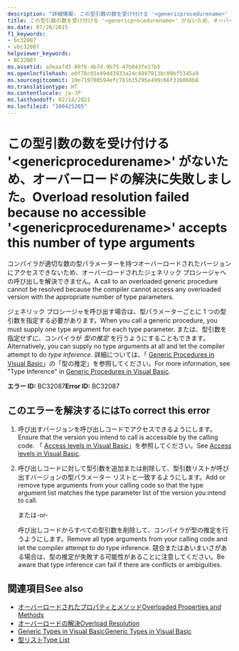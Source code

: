 ```yaml
---
description: "詳細情報: この型引数の数を受け付ける '<genericprocedurename>' がないため、オーバーロードの解決に失敗しました"
title: この型引数の数を受け付ける '<genericprocedurename>' がないため、オーバーロードの解決に失敗しました。
ms.date: 07/20/2015
f1_keywords:
- bc32087
- vbc32087
helpviewer_keywords:
- BC32087
ms.assetid: a3eaafd3-80f6-4b7d-9b75-47b043fe17b5
ms.openlocfilehash: e0f78c01e49dd3933a24c4897913bc09bf5345a9
ms.sourcegitcommit: 10e719780594efc781b15295e499c66f316068b8
ms.translationtype: HT
ms.contentlocale: ja-JP
ms.lasthandoff: 02/14/2021
ms.locfileid: "100425205"
---
```

# <a name="overload-resolution-failed-because-no-accessible-genericprocedurename-accepts-this-number-of-type-arguments"></a><span data-ttu-id="623f6-103">この型引数の数を受け付ける '\<genericprocedurename>' がないため、オーバーロードの解決に失敗しました。</span><span class="sxs-lookup"><span data-stu-id="623f6-103">Overload resolution failed because no accessible '\<genericprocedurename>' accepts this number of type arguments</span></span>

<span data-ttu-id="623f6-104">コンパイラが適切な数の型パラメーターを持つオーバーロードされたバージョンにアクセスできないため、オーバーロードされたジェネリック プロシージャへの呼び出しを解決できません。</span><span class="sxs-lookup"><span data-stu-id="623f6-104">A call to an overloaded generic procedure cannot be resolved because the compiler cannot access any overloaded version with the appropriate number of type parameters.</span></span>  
  
 <span data-ttu-id="623f6-105">ジェネリック プロシージャを呼び出す場合は、型パラメーターごとに 1 つの型引数を指定する必要があります。</span><span class="sxs-lookup"><span data-stu-id="623f6-105">When you call a generic procedure, you must supply one type argument for each type parameter.</span></span> <span data-ttu-id="623f6-106">または、型引数を指定せずに、コンパイラが *型の推定* を行うようにすることもできます。</span><span class="sxs-lookup"><span data-stu-id="623f6-106">Alternatively, you can supply no type arguments at all and let the compiler attempt to do *type inference*.</span></span> <span data-ttu-id="623f6-107">詳細については、「 [Generic Procedures in Visual Basic](../programming-guide/language-features/data-types/generic-procedures.md)」の「型の推定」を参照してください。</span><span class="sxs-lookup"><span data-stu-id="623f6-107">For more information, see "Type Inference" in [Generic Procedures in Visual Basic](../programming-guide/language-features/data-types/generic-procedures.md).</span></span>  
  
 <span data-ttu-id="623f6-108">**エラー ID:** BC32087</span><span class="sxs-lookup"><span data-stu-id="623f6-108">**Error ID:** BC32087</span></span>  
  
## <a name="to-correct-this-error"></a><span data-ttu-id="623f6-109">このエラーを解決するには</span><span class="sxs-lookup"><span data-stu-id="623f6-109">To correct this error</span></span>  
  
1. <span data-ttu-id="623f6-110">呼び出すバージョンを呼び出しコードでアクセスできるようにします。</span><span class="sxs-lookup"><span data-stu-id="623f6-110">Ensure that the version you intend to call is accessible by the calling code.</span></span> <span data-ttu-id="623f6-111">「 [Access levels in Visual Basic](../programming-guide/language-features/declared-elements/access-levels.md)」を参照してください。</span><span class="sxs-lookup"><span data-stu-id="623f6-111">See [Access levels in Visual Basic](../programming-guide/language-features/declared-elements/access-levels.md).</span></span>  
  
2. <span data-ttu-id="623f6-112">呼び出しコードに対して型引数を追加または削除して、型引数リストが呼び出すバージョンの型パラメーター リストと一致するようにします。</span><span class="sxs-lookup"><span data-stu-id="623f6-112">Add or remove type arguments from your calling code so that the type argument list matches the type parameter list of the version you intend to call.</span></span>  
  
     <span data-ttu-id="623f6-113">または</span><span class="sxs-lookup"><span data-stu-id="623f6-113">-or-</span></span>  
  
     <span data-ttu-id="623f6-114">呼び出しコードからすべての型引数を削除して、コンパイラが型の推定を行うようにします。</span><span class="sxs-lookup"><span data-stu-id="623f6-114">Remove all type arguments from your calling code and let the compiler attempt to do type inference.</span></span> <span data-ttu-id="623f6-115">競合またはあいまいさがある場合は、型の推定が失敗する可能性があることに注意してください。</span><span class="sxs-lookup"><span data-stu-id="623f6-115">Be aware that type inference can fail if there are conflicts or ambiguities.</span></span>  
  
## <a name="see-also"></a><span data-ttu-id="623f6-116">関連項目</span><span class="sxs-lookup"><span data-stu-id="623f6-116">See also</span></span>

- [<span data-ttu-id="623f6-117">オーバーロードされたプロパティとメソッド</span><span class="sxs-lookup"><span data-stu-id="623f6-117">Overloaded Properties and Methods</span></span>](../programming-guide/language-features/objects-and-classes/overloaded-properties-and-methods.md)
- [<span data-ttu-id="623f6-118">オーバーロードの解決</span><span class="sxs-lookup"><span data-stu-id="623f6-118">Overload Resolution</span></span>](../programming-guide/language-features/procedures/overload-resolution.md)
- [<span data-ttu-id="623f6-119">Generic Types in Visual Basic</span><span class="sxs-lookup"><span data-stu-id="623f6-119">Generic Types in Visual Basic</span></span>](../programming-guide/language-features/data-types/generic-types.md)
- [<span data-ttu-id="623f6-120">型リスト</span><span class="sxs-lookup"><span data-stu-id="623f6-120">Type List</span></span>](../language-reference/statements/type-list.md)
